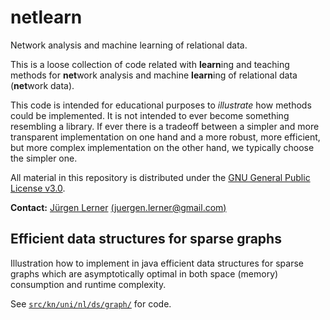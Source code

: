 # netlearn
Network analysis and machine learning of relational data.

This is a loose collection of code related with **learn**ing and teaching methods for **net**work analysis and machine **learn**ing of relational data (**net**work data).  

This code is intended for educational purposes to *illustrate* how methods could be implemented. It is not intended to ever become something resembling a library. If ever there is a tradeoff between a simpler and more transparent implementation on one hand and a more robust, more efficient, but more complex implementation on the other hand, we typically choose the simpler one.

All material in this repository is distributed under the [GNU General Public License v3.0](https://github.com/juergenlerner/netlearn/blob/master/LICENSE).

**Contact:** [J&uuml;rgen Lerner](https://github.com/juergenlerner) [(juergen.lerner@gmail.com)](mailto:juergen.lerner@gmail.com)

## Efficient data structures for sparse graphs

Illustration how to implement in java efficient data structures for sparse graphs which are asymptotically optimal in both space (memory) consumption and runtime complexity.

See [```src/kn/uni/nl/ds/graph/```](https://github.com/juergenlerner/netlearn/tree/main/src/kn/uni/nl/ds/graph) for code.
